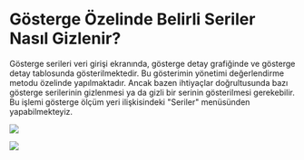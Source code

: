 # Gösterge Özelinde Belirli Seriler Nasıl Gizlenir?

Gösterge serileri veri girişi ekranında, gösterge detay grafiğinde ve gösterge detay tablosunda gösterilmektedir. Bu gösterimin yönetimi değerlendirme metodu özelinde yapılmaktadır. Ancak bazen ihtiyaçlar doğrultusunda bazı gösterge serilerinin gizlenmesi ya da gizli bir serinin gösterilmesi gerekebilir. Bu işlemi gösterge ölçüm yeri ilişkisindeki  "Seriler" menüsünden yapabilmekteyiz. 

![](https://docsbimser.blob.core.windows.net/imagecontainer/1-e833392d-b983-499e-a643-bcc4914dbd5f.png)

![](https://docsbimser.blob.core.windows.net/imagecontainer/2-32b4dbf7-e752-4975-9bd8-a89740746700.png)


